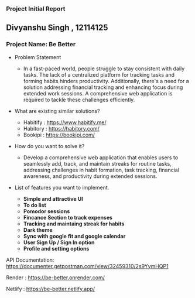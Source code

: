 ### Project Initial Report

## Divyanshu Singh , 12114125

### Project Name: Be Better

- Problem Statement 
    - In a fast-paced world, people struggle to stay consistent with daily tasks. The lack of a centralized platform for tracking tasks and forming habits hinders productivity. Additionally, there's a need for a solution addressing financial tracking and enhancing focus during extended work sessions. A comprehensive web application is required to tackle these challenges efficiently.

- What are existing similar solutions?

    - Habitify : https://www.habitify.me/
    - Habitory : https://habitory.com/
    - Bookipi  : https://bookipi.com/


- How do you want to solve it?

    - Develop a comprehensive web application that enables users to seamlessly add, track, and maintain streaks for routine tasks, addressing challenges in habit formation, task tracking, financial awareness, and productivity during extended sessions.

- List of features you want to implement.

    - **Simple and attractive UI**
    - **To do list**
    - **Pomodor sessions**
    - **Fincance Section to track expenses**
    - **Tracking and maintaing streak for habits**
    - **Dark theme**
    - **Sync with google fit and google calendar**
    - **User Sign Up / Sign In option**
    - **Profile and setting options**


API Documentation: https://documenter.getpostman.com/view/32459310/2s9YymHQP1

Render : https://be-better.onrender.com/

Netlify : https://be-better.netlify.app/